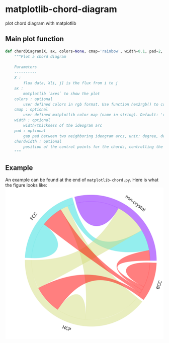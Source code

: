 # matplotlib-chord-diagram
plot chord diagram with matplotlib

## Main plot function
```python
def chordDiagram(X, ax, colors=None, cmap='rainbow', width=0.1, pad=2, chordwidth=0.7):
    """Plot a chord diagram
    
    Parameters
    ----------
    X :
        flux data, X[i, j] is the flux from i to j
    ax :
        matplotlib `axes` to show the plot
    colors : optional
        user defined colors in rgb format. Use function hex2rgb() to convert hex color to rgb color. Default: d3.js category10
    cmap : optional
        user defined matplotlib color map (name in string). Default: 'rainbow'. 
    width : optional
        width/thickness of the ideogram arc
    pad : optional
        gap pad between two neighboring ideogram arcs, unit: degree, default: 2 degree
    chordwidth : optional
        position of the control points for the chords, controlling the shape of the chords
    """
```
## Example
An example can be found at the end of `matplotlib-chord.py`. Here is what the figure looks like:
![](example.png)
